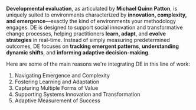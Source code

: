 **Developmental evaluation**, as articulated by **Michael Quinn Patton**, is uniquely suited to environments characterized by **innovation, complexity, and emergence**—exactly the kind of environments your methodology engages. DE is designed to support social innovation and transformative change processes, helping practitioners **learn, adapt**, and **evolve strategies** in real-time. Instead of simply measuring predetermined outcomes, DE focuses on **tracking emergent patterns**, **understanding dynamic shifts**, and **informing adaptive decision-making**.

Here are some of the main reasons we're integrating DE in this line of work:

1. Navigating Emergence and Complexity
1. Fostering Learning and Adaptation
1. Capturing Multiple Forms of Value
1. Supporting Systems Innovation and Transformation
1. Adaptive Measurement of Success
